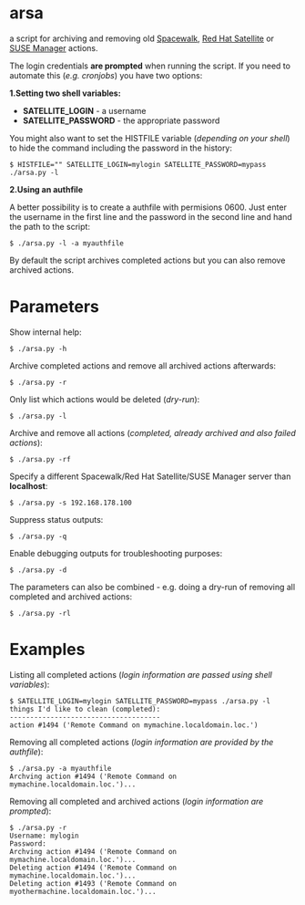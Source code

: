 arsa
====

a script for archiving and removing old [Spacewalk](http://www.spacewalkproject.org/), [Red Hat Satellite](http://www.redhat.com/products/enterprise-linux/satellite/) or [SUSE Manager](http://www.suse.com/products/suse-manager/) actions.

The login credentials **are prompted** when running the script. If you need to automate this (*e.g. cronjobs*) you have two options:

**1.Setting two shell variables:**
* **SATELLITE_LOGIN** - a username
* **SATELLITE_PASSWORD** - the appropriate password

You might also want to set the HISTFILE variable (*depending on your shell*) to hide the command including the password in the history:
```
$ HISTFILE="" SATELLITE_LOGIN=mylogin SATELLITE_PASSWORD=mypass ./arsa.py -l
```

**2.Using an authfile**

A better possibility is to create a authfile with permisions 0600. Just enter the username in the first line and the password in the second line and hand the path to the script:
```
$ ./arsa.py -l -a myauthfile
```

By default the script archives completed actions but you can also remove archived actions.

Parameters
==========

Show internal help:
```
$ ./arsa.py -h
```

Archive completed actions and remove all archived actions afterwards:
```
$ ./arsa.py -r
```

Only list which actions would be deleted (*dry-run*):
```
$ ./arsa.py -l
```

Archive and remove all actions (*completed, already archived and also failed actions*):
```
$ ./arsa.py -rf
```

Specify a different Spacewalk/Red Hat Satellite/SUSE Manager server than **localhost**:
```
$ ./arsa.py -s 192.168.178.100
```

Suppress status outputs:
```
$ ./arsa.py -q
```

Enable debugging outputs for troubleshooting purposes:
```
$ ./arsa.py -d
```

The parameters can also be combined - e.g. doing a dry-run of removing all completed and archived actions:
```
$ ./arsa.py -rl
```

Examples
========

Listing all completed actions (*login information are passed using shell variables*):
```
$ SATELLITE_LOGIN=mylogin SATELLITE_PASSWORD=mypass ./arsa.py -l
things I'd like to clean (completed):
-------------------------------------
action #1494 ('Remote Command on mymachine.localdomain.loc.')
```

Removing all completed actions (*login information are provided by the authfile*):
```
$ ./arsa.py -a myauthfile
Archving action #1494 ('Remote Command on mymachine.localdomain.loc.')...
```

Removing all completed and archived actions (*login information are prompted*):
```
$ ./arsa.py -r
Username: mylogin
Password: 
Archving action #1494 ('Remote Command on mymachine.localdomain.loc.')...
Deleting action #1494 ('Remote Command on mymachine.localdomain.loc.')...
Deleting action #1493 ('Remote Command on myothermachine.localdomain.loc.')...
```
